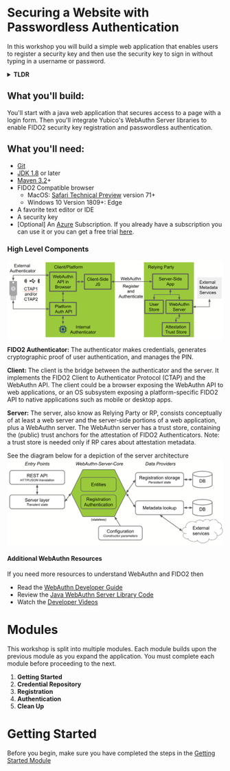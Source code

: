 # Securing a Website with Passwordless Authentication
In this workshop you will build a simple web application that enables users to register a security key and then use the security key to sign in without typing in a username or password.

<details>
<summary><strong>TLDR</strong></summary><p>

If you'd rather see the end result without installing the dependencies and going through all the steps then do this _(requires docker)_:
1. Clone the repo
   ```
   git clone https://github.com/elukewalker/PasswordlessWorkshop
   ```
2. Build the docker image
   ```
   build -t example/demo:latest PasswordlessWorkshop/4_Authentication/complete/.
   ```
3. Run the image
   ```
   docker run -p 8443:8443 example/demo:latest
   ```
4. Open `https://localhost:8443/` in a CTAP2 compatible browser (Edge on Windows 10 1809+ or Safari Technology Preview on macOS)
5. Sign in with username `user` and password `password`
6. Register a security key
7. Sign out
8.  Click `Passwordless sign in` to sign in without typing a username or password

<p></details>

## What you'll build:
You'll start with a java web application that secures access to a page with a login form. Then you'll integrate Yubico's WebAuthn Server libraries to enable FIDO2 security key registration and passwordless authentication. 

## What you'll need:
* [Git](https://git-scm.com/)
* [JDK 1.8](https://www.oracle.com/technetwork/java/javase/downloads/index.html) or later
* [Maven 3.2](https://maven.apache.org/download.cgi)+
* FIDO2 Compatible browser
  * MacOS: [Safari Technical Preview](https://developer.apple.com/safari/technology-preview/) version 71+
  * Windows 10 Version 1809+: Edge
* A favorite text editor or IDE
* A security key
* [Optional] An [Azure](https://azure.microsoft.com/) Subscription. If you already have a subscription you can use it or you can get a free trial [here](https://azure.microsoft.com/free/).


### High Level Components
![alt text](./images/highlevelcomponents.png "High Level Components")

**FIDO2 Authenticator:**
The authenticator makes credentials, generates cryptographic proof of user authentication, and manages the PIN.

**Client:**
The client is the bridge between the authenticator and the server. It implements the FIDO2 Client to Authenticator Protocol (CTAP) and the WebAuthn API. The client could be a browser exposing the WebAuthn API to web applications, or an OS subsystem exposing a platform-specific FIDO2 API to native applications such as mobile or desktop apps.

**Server:**
The server, also know as Relying Party or RP, consists conceptually of at least a web server and the server-side portions of a web application, plus a WebAuthn server. The WebAuthn server has a trust store, containing the (public) trust anchors for the attestation of FIDO2 Authenticators. Note: a trust store is needed only if RP cares about attestation metadata.

See the diagram below for a depiction of the server architecture
![alt text](./images/serverarchitecture.png "Server Architecture")

#### Additional WebAuthn Resources
If you need more resources to understand WebAuthn and FIDO2 then
* Read the [WebAuthn Developer Guide](https://developers.yubico.com/FIDO2/FIDO2_WebAuthn_Developer_Guide/Overview.html)
* Review the [Java WebAuthn Server Library Code](https://github.com/Yubico/java-webauthn-server)
* Watch the [Developer Videos](https://www.yubico.com/why-yubico/for-developers/developer-videos/)

# Modules
This workshop is split into multiple modules. Each module builds upon the previous module as you expand the application. You must complete each module before proceeding to the next.

1.	**Getting Started**
2.	**Credential Repository**
3.	**Registration**
4.	**Authentication**
1.  **Clean Up**

# Getting Started
Before you begin, make sure you have completed the steps in the [Getting Started Module](./1_Getting_Started/README.md)